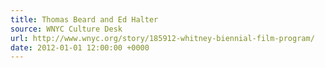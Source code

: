 ```yaml
---
title: Thomas Beard and Ed Halter
source: WNYC Culture Desk
url: http://www.wnyc.org/story/185912-whitney-biennial-film-program/
date: 2012-01-01 12:00:00 +0000
---
```

